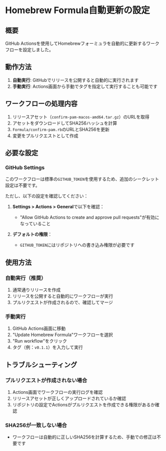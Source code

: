 # Homebrew Formula自動更新の設定

## 概要

GitHub Actionsを使用してHomebrewフォーミュラを自動的に更新するワークフローを設定しました。

## 動作方法

1. **自動実行**: GitHubでリリースを公開すると自動的に実行されます
2. **手動実行**: Actions画面から手動でタグを指定して実行することも可能です

## ワークフローの処理内容

1. リリースアセット（`confirm-pam-macos-amd64.tar.gz`）のURLを取得
2. アセットをダウンロードしてSHA256ハッシュを計算
3. `Formula/confirm-pam.rb`のURLとSHA256を更新
4. 変更をプルリクエストとして作成

## 必要な設定

### GitHub Settings

このワークフローは標準の`GITHUB_TOKEN`を使用するため、追加のシークレット設定は不要です。

ただし、以下の設定を確認してください：

1. **Settings > Actions > General**で以下を確認：
   - "Allow GitHub Actions to create and approve pull requests"が有効になっていること

2. **デフォルトの権限**：
   - `GITHUB_TOKEN`にはリポジトリへの書き込み権限が必要です

## 使用方法

### 自動実行（推奨）

1. 通常通りリリースを作成
2. リリースを公開すると自動的にワークフローが実行
3. プルリクエストが作成されるので、確認してマージ

### 手動実行

1. GitHub Actions画面に移動
2. "Update Homebrew Formula"ワークフローを選択
3. "Run workflow"をクリック
4. タグ（例：`v0.1.1`）を入力して実行

## トラブルシューティング

### プルリクエストが作成されない場合

1. Actions画面でワークフローの実行ログを確認
2. リリースアセットが正しくアップロードされているか確認
3. リポジトリの設定でActionsがプルリクエストを作成できる権限があるか確認

### SHA256が一致しない場合

- ワークフローは自動的に正しいSHA256を計算するため、手動での修正は不要です
